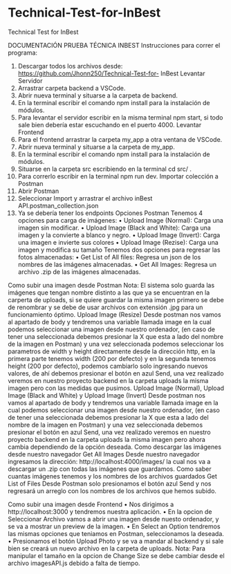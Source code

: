 # Technical-Test-for-InBest
Technical Test for InBest

DOCUMENTACIÓN PRUEBA TÉCNICA INBEST
Instrucciones para correr el programa:
1. Descargar todos los archivos desde: https://github.com/Jhonn250/Technical-Test-for-
InBest
Levantar Servidor
1. Arrastrar carpeta backend a VSCode.
2. Abrir nueva terminal y situarse a la carpeta de backend.
3. En la terminal escribir el comando npm install para la instalación de módulos.
4. Para levantar el servidor escribir en la misma terminal npm start, si todo sale bien
debería estar escuchando en el puerto 4000.
Levantar Frontend
1. Para el frontend arrastrar la carpeta my_app a otra ventana de VSCode.
2. Abrir nueva terminal y situarse a la carpeta de my_app.
3. En la terminal escribir el comando npm install para la instalación de módulos.
4. Situarse en la carpeta src escribiendo en la terminal cd src/ .
5. Para correrlo escribir en la terminal npm run dev.
Importar colección a Postman
1. Abrir Postman
2. Seleccionar Import y arrastrar el archivo inBest API.postman_collection.json
3. Ya se debería tener los endpoints
Opciones Postman
Tenemos 4 opciones para carga de imágenes:
• Upload Image (Normal): Carga una imagen sin modificar.
• Upload Image (Black and White): Carga una imagen y la convierte a blanco y
negro.
• Upload Image (Invert): Carga una imagen e invierte sus colores
• Upload Image (Rezise): Carga una imagen y modifica su tamaño
Tenemos dos opciones para regresar las fotos almacenadas:
• Get List of All files: Regresa un json de los nombres de las imágenes almacenadas.
• Get All Images: Regresa un archivo .zip de las imágenes almacenadas.
  
Como subir una imagen desde Postman
Nota: El sistema solo guarda las imágenes que tengan nombre distinto a las que ya se encuentran en la carperta de uploads, si se quiere guardar la misma imagen primero se debe de renombrar y se debe de usar archivos con extensión .jpg para un funcionamiento óptimo.
Upload Image (Resize)
Desde postman nos vamos al apartado de body y tendremos una variable llamada image en la cual podemos seleccionar una imagen desde nuestro ordenador, (en caso de tener una seleccionada debemos presionar la X que esta a lado del nombre de la imagen en Postman) y una vez seleccionada podemos seleccionar los parametros de width y height directamente desde la dirección http, en la primera parte tenemos width (200 por defecto) y en la segunda tenemos height (200 por defecto), podemos cambiarlo solo ingresando nuevos valores, de ahí debemos presionar el botón en azul Send, una vez realizado veremos en nuestro proyecto backend en la carpeta uploads la misma imagen pero con las medidas que pusimos.
Upload Image (Normal), Upload Image (Black and White) y Upload Image (Invert)
Desde postman nos vamos al apartado de body y tendremos una variable llamada image en la cual podemos seleccionar una imagen desde nuestro ordenador, (en caso de tener una seleccionada debemos presionar la X que esta a lado del nombre de la imagen en Postman) y una vez seleccionada debemos presionar el botón en azul Send, una vez realizado veremos en nuestro proyecto backend en la carpeta uploads la misma imagen pero ahora cambia dependiendo de la opción deseada.
Como descargar las imágenes desde nuestro navegador
Get All Images
Desde nuestro navegador ingresamos la dirección: http://localhost:4000/images/ la cual nos va a descargar un .zip con todas las imágenes que guardamos.
Como saber cuantas imágenes tenemos y los nombres de los archivos guardados
Get List of Files
Desde Postman solo presionamos el botón azul Send y nos regresará un arreglo con los nombres de los archivos que hemos subido.
 
Como subir una imagen desde Frontend
• Nos dirigimos a http://localhost:3000 y tendremos nuestra aplicación.
• En la opcion de Seleccionar Archivo vamos a abrir una imagen desde nuesto
ordenador, y se va a mostrar un preview de la imagen.
• En Select an Option tendremos las mismas opciones que teniamos en Postman,
seleccionamos la deseada.
• Presionamos el botón Upload Photo y se va a mandar al backend y si sale bien se
creará un nuevo archivo en la carpeta de uploads.
Nota: Para manipular el tamaño en la opcion de Change Size se debe cambiar desde el archivo imagesAPI.js debido a falta de tiempo.
